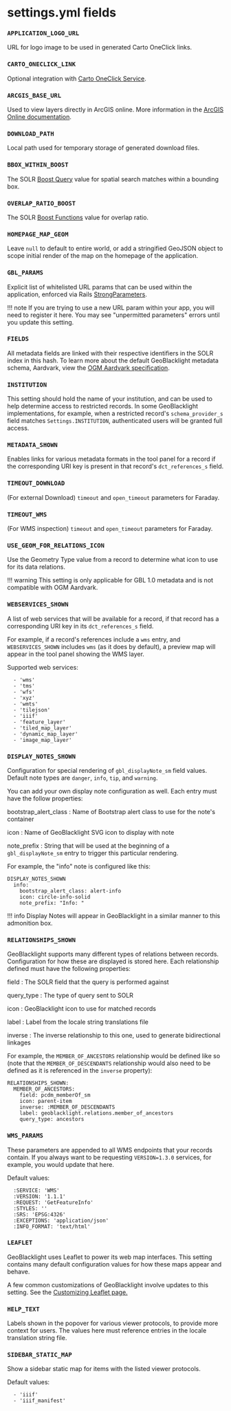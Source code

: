 # settings.yml fields

### `APPLICATION_LOGO_URL`

URL for logo image to be used in generated Carto OneClick links.

### `CARTO_ONECLICK_LINK`

Optional integration with [Carto OneClick Service](https://carto.com/engine/open-in-carto/).

### `ARCGIS_BASE_URL`

Used to view layers directly in ArcGIS online. More information in the [ArcGIS Online documentation](https://doc.arcgis.com/en/arcgis-online/reference/use-url-parameters.htm).

### `DOWNLOAD_PATH`

Local path used for temporary storage of generated download files.

### `BBOX_WITHIN_BOOST`

The SOLR [Boost Query](https://solr.apache.org/guide/6_6/the-dismax-query-parser.html) value for spatial search matches within a bounding box.

### `OVERLAP_RATIO_BOOST`

The SOLR [Boost Functions](https://solr.apache.org/guide/6_6/the-dismax-query-parser.html#TheDisMaxQueryParser-Thebf_BoostFunctions_Parameter) value for overlap ratio.

### `HOMEPAGE_MAP_GEOM`

Leave `null` to default to entire world, or add a stringified GeoJSON object to scope initial render of the map on the homepage of the application.

### `GBL_PARAMS`

Explicit list of whitelisted URL params that can be used within the application, enforced via Rails [StrongParameters](https://api.rubyonrails.org/classes/ActionController/StrongParameters.html).

!!! note
    If you are trying to use a new URL param within your app, you will need to register it here. You may see "unpermitted parameters" errors until you update this setting.

### `FIELDS`

All metadata fields are linked with their respective identifiers in the SOLR index in this hash. To learn more about the default GeoBlacklight metadata schema, Aardvark, view the [OGM Aardvark specification](https://opengeometadata.org/ogm-aardvark/).

### `INSTITUTION`

This setting should hold the name of your institution, and can be used to help determine access to restricted records. In some GeoBlacklight implementations, for example, when a restricted record's `schema_provider_s` field matches `Settings.INSTITUTION`, authenticated users will be granted full access.

### `METADATA_SHOWN`

Enables links for various metadata formats in the tool panel for a record if the corresponding URI key is present in that record's `dct_references_s` field.

### `TIMEOUT_DOWNLOAD`

(For external Download) `timeout` and `open_timeout` parameters for Faraday.

### `TIMEOUT_WMS`

(For WMS inspection) `timeout` and `open_timeout` parameters for Faraday.

### `USE_GEOM_FOR_RELATIONS_ICON`

Use the Geometry Type value from a record to determine what icon to use for its data relations.

!!! warning
    This setting is only applicable for GBL 1.0 metadata and is not compatible with OGM Aardvark.

### `WEBSERVICES_SHOWN`

A list of web services that will be available for a record, if that record has a corresponding URI key in its `dct_references_s` field.

For example, if a record's references include a `wms` entry, and `WEBSERVICES_SHOWN` includes `wms` (as it does by default), a preview map will appear in the tool panel showing the WMS layer.

Supported web services:

```
  - 'wms'
  - 'tms'
  - 'wfs'
  - 'xyz'
  - 'wmts'
  - 'tilejson'
  - 'iiif'
  - 'feature_layer'
  - 'tiled_map_layer'
  - 'dynamic_map_layer'
  - 'image_map_layer'
```

### `DISPLAY_NOTES_SHOWN`

Configuration for special rendering of `gbl_displayNote_sm` field values. Default note types are `danger`, `info`, `tip`, and `warning`.

You can add your own display note configuration as well. Each entry must have the follow properties:

bootstrap_alert_class
: Name of Bootstrap alert class to use for the note's container

icon
: Name of GeoBlacklight SVG icon to display with note

note_prefix
: String that will be used at the beginning of a `gbl_displayNote_sm` entry to trigger this particular rendering.

For example, the "info" note is configured like this:

```
DISPLAY_NOTES_SHOWN
  info:
    bootstrap_alert_class: alert-info
    icon: circle-info-solid
    note_prefix: "Info: "
```

!!! info
    Display Notes will appear in GeoBlacklight in a similar manner to this admonition box.


### `RELATIONSHIPS_SHOWN`

GeoBlacklight supports many different types of relations between records. Configuration for how these are displayed is stored here. Each relationship defined must have the following properties:

field
: The SOLR field that the query is performed against

query_type
: The type of query sent to SOLR

icon
: GeoBlacklight icon to use for matched records

label
: Label from the locale string translations file

inverse
: The inverse relationship to this one, used to generate bidirectional linkages

For example, the `MEMBER_OF_ANCESTORS` relationship would be defined like so (note that the `MEMBER_OF_DESCENDANTS` relationship would also need to be defined as it is referenced in the `inverse` property):

```
RELATIONSHIPS_SHOWN:
  MEMBER_OF_ANCESTORS:
    field: pcdm_memberOf_sm
    icon: parent-item
    inverse: :MEMBER_OF_DESCENDANTS
    label: geoblacklight.relations.member_of_ancestors
    query_type: ancestors
```

### `WMS_PARAMS`

These parameters are appended to all WMS endpoints that your records contain. If you always want to be requesting `VERSION=1.3.0` services, for example, you would update that here.

Default values:

```
  :SERVICE: 'WMS'
  :VERSION: '1.1.1'
  :REQUEST: 'GetFeatureInfo'
  :STYLES: ''
  :SRS: 'EPSG:4326'
  :EXCEPTIONS: 'application/json'
  :INFO_FORMAT: 'text/html'
```

### `LEAFLET`

GeoBlacklight uses Leaflet to power its web map interfaces. This setting contains many default configuration values for how these maps appear and behave.

A few common customizations of GeoBlacklight involve updates to this setting. See the [Customizing Leaflet page.](leaflet.md)

### `HELP_TEXT`

Labels shown in the popover for various viewer protocols, to provide more context for users. The values here must reference entries in the locale translation string file.

### `SIDEBAR_STATIC_MAP`

Show a sidebar static map for items with the listed viewer protocols.

Default values:

```
  - 'iiif'
  - 'iiif_manifest'
```